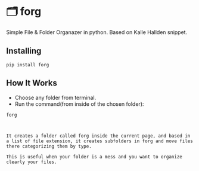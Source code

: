 # 🗂 forg
Simple File & Folder Organazer in python. Based on Kalle Hallden snippet.


 
 ## Installing
 ```
 pip install forg
 ```
 ## How It Works
 
- Choose any folder from terminal.
- Run the command(from inside of the chosen folder):

 ``` 
 forg
 


 It creates a folder called forg inside the current page, and based in a list of file extension, it creates subfolders in forg and move files there categorizing them by type.
 
 This is useful when your folder is a mess and you want to organize clearly your files.
